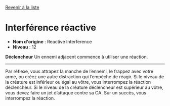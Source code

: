 [Revenir à la liste](list.md)

# Interférence réactive

 * **Nom d'origine** : Reactive Interference
 * **Niveau** : 12


<p><strong>Déclencheur</strong> Un ennemi adjacent commence à utiliser une réaction.</p>
<hr>
<p>Par réflexe, vous attrapez la manche de l’ennemi, le frappez avec votre arme, ou créez une autre distraction qui l’empêche de réagir. Si le niveau de la créature est inférieur ou égal au vôtre, vous interrompez la réaction déclencheur. Si le niveau de la créature déclencheur est supérieur au vôtre, vous devez faire un jet d’attaque contre sa CA. Sur un succès, vous interrompez la réaction.</p>